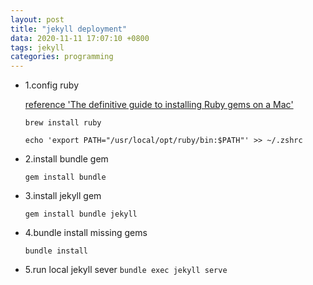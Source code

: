 ```yaml
---
layout: post
title: "jekyll deployment"
data: 2020-11-11 17:07:10 +0800
tags: jekyll
categories: programming
---
```


- 1.config ruby

  [reference 'The definitive guide to installing Ruby gems on a Mac'](https://www.moncefbelyamani.com/the-definitive-guide-to-installing-ruby-gems-on-a-mac/)

  `brew install ruby`

  `echo 'export PATH="/usr/local/opt/ruby/bin:$PATH"' >> ~/.zshrc`

- 2.install bundle gem

  `gem install bundle`

- 3.install jekyll gem

  `gem install bundle jekyll`

- 4.bundle install missing gems

  `bundle install`

- 5.run local jekyll sever
  `bundle exec jekyll serve`